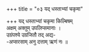 +++
title = "०३ यद् धस्ताभ्यां चकृमा"

+++
यद् धस्ताभ्यां चकृमा किल्बिषम्  
अक्षम् अक्तुम् उपलिप्समानाः ।  
उग्रंपश्ये उग्रजितौ तद् अद्य-  
-अप्सरसाम् अनु दत्ताम् ऋणं नः ॥